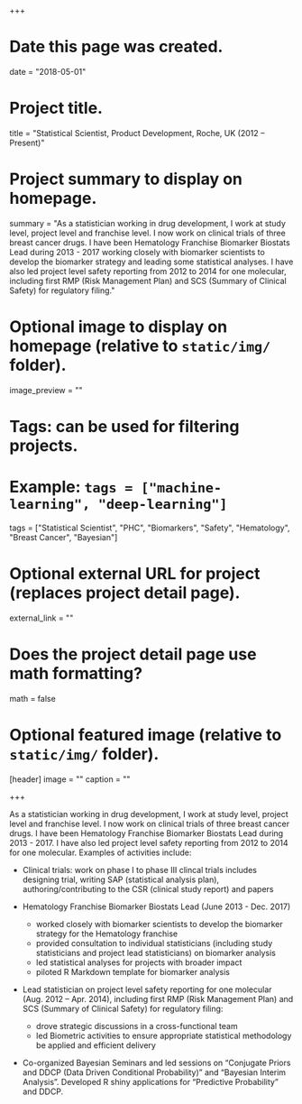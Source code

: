 +++
# Date this page was created.
date = "2018-05-01"

# Project title.
title = "Statistical Scientist, Product Development, Roche, UK (2012 – Present)"

# Project summary to display on homepage.
summary = "As a statistician working in drug development, I work at study level, project level and franchise level. I now work on clinical trials of three breast cancer drugs. I have been Hematology Franchise Biomarker Biostats Lead during 2013 - 2017 working closely with biomarker scientists to develop the biomarker strategy and leading some statistical analyses. I have also led project level safety reporting from 2012 to 2014 for one molecular, including first RMP (Risk Management Plan) and SCS (Summary of Clinical Safety) for regulatory filing."

# Optional image to display on homepage (relative to `static/img/` folder).
image_preview = ""

# Tags: can be used for filtering projects.
# Example: `tags = ["machine-learning", "deep-learning"]`
tags = ["Statistical Scientist", "PHC", "Biomarkers", "Safety", "Hematology", "Breast Cancer", "Bayesian"]

# Optional external URL for project (replaces project detail page).
external_link = ""

# Does the project detail page use math formatting?
math = false

# Optional featured image (relative to `static/img/` folder).
[header]
image = ""
caption = ""

+++

As a statistician working in drug development, I work at study level, project level and franchise level. I now work on clinical trials of three breast cancer drugs. I have been Hematology Franchise Biomarker Biostats Lead during 2013 - 2017. I have also led project level safety reporting from 2012 to 2014 for one molecular. Examples of activities include:

* Clinical trials: work on phase I to phase III clincal trials includes designing trial, writing SAP (statistical analysis plan), authoring/contributing to the CSR (clinical study report) and papers

* Hematology Franchise Biomarker Biostats Lead (June 2013 - Dec. 2017)
  + worked closely with biomarker scientists to develop the biomarker strategy for the Hematology franchise 
  + provided consultation to individual statisticians (including study statisticians and project lead statisticians) on biomarker analysis
  + led statistical analyses for projects with broader impact 
  + piloted R Markdown template for biomarker analysis

* Lead statistician on project level safety reporting for one molecular (Aug. 2012 – Apr. 2014), including first RMP (Risk Management Plan) and SCS (Summary of Clinical Safety) for regulatory filing: 
  + drove strategic discussions in a cross-functional team
  + led Biometric activities to ensure appropriate statistical methodology be applied and efficient delivery


* Co-organized Bayesian Seminars and led sessions on “Conjugate Priors and DDCP (Data Driven Conditional Probability)” and “Bayesian Interim Analysis”. Developed R shiny applications for “Predictive Probability” and DDCP.